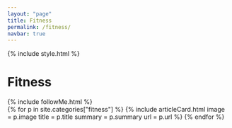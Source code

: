 ```yaml
---
layout: "page"
title: Fitness
permalink: /fitness/
navbar: true
---
```


{% include style.html %}
<h1>Fitness</h1>
{% include followMe.html %}


<div class="grid-container">
{% for p in site.categories["fitness"] %}
    {% include articleCard.html image = p.image title = p.title summary = p.summary url = p.url %}
{% endfor %}
</div>